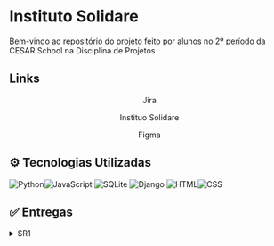 # Instituto Solidare

Bem-vindo ao repositório do projeto feito por alunos no 2º período da CESAR School na Disciplina de Projetos
<br>

## Links

  <p style="text-align: center; text-decoration: none;">
    <a href="#" style="text-decoration: none;">
      <span>Jira</span>
    </a>
  </p>
  
  <p style="text-align: center; text-decoration: none;">
    <a href="#" style="text-decoration: none;">
      <span>Instituo Solidare</span>
    </a>
  </p>

  <p style="text-align: center; text-decoration: none;">
    <a href="https://www.figma.com/file/4AdH9cLZx4wrtTq3YVJpZ2?node-id=0:1&locale=en&type=design" style="text-decoration: none;">
      <span>Figma</span>
    </a>
  </p>

## ⚙ Tecnologias Utilizadas

![Python](https://img.shields.io/badge/Python-3776AB?style=for-the-badge&logo=python&logoColor=white)![JavaScript](https://img.shields.io/badge/JavaScript-F7DF1E?style=for-the-badge&logo=javascript&logoColor=black)
![SQLite](https://img.shields.io/badge/SQLite-003B57?style=for-the-badge&logo=sqlite&logoColor=white)
![Django](https://img.shields.io/badge/Django-092E20?style=for-the-badge&logo=django&logoColor=white)
![HTML](https://img.shields.io/badge/HTML5-E34F26?style=for-the-badge&logo=html5&logoColor=white)![CSS](https://img.shields.io/badge/CSS3-1572B6?style=for-the-badge&logo=css3&logoColor=white)

## ✅ Entregas

<details>
<summary>SR1</summary>
</details>
<br>
